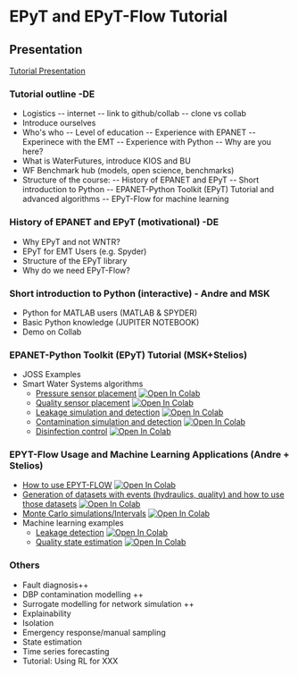 # EPyT and EPyT-Flow Tutorial

## Presentation
[Tutorial Presentation](https://ucy-my.sharepoint.com/:f:/g/personal/mkiria01_ucy_ac_cy/Ej0n6JKNmY1KpDv7EYEVtmcB1uWLfCQO9Cnk5v8Jjt6IHw?e=E18hgz)

### Tutorial outline -DE
- Logistics
-- internet
-- link to github/collab
-- clone vs collab
- Introduce ourselves
- Who's who
-- Level of education
-- Experience with EPANET
-- Experinece with the EMT
-- Experience with Python
-- Why are you here?
- What is WaterFutures, introduce KIOS and BU
- WF Benchmark hub (models, open science, benchmarks)
- Structure of the course:
-- History of EPANET and EPyT
-- Short introduction to Python
-- EPANET-Python Toolkit (EPyT) Tutorial and advanced algorithms
-- EPyT-Flow for machine learning

### History of EPANET and EPyT (motivational) -DE
- Why EPyT and not WNTR?
- EPyT for EMT Users (e.g. Spyder)
- Structure of the EPyT library
- Why do we need EPyT-Flow?

### Short introduction to Python (interactive) - Andre and MSK
- Python for MATLAB users (MATLAB & SPYDER)
- Basic Python knowledge (JUPITER NOTEBOOK)
- Demo on Collab

### EPANET-Python Toolkit (EPyT) Tutorial (MSK+Stelios)
- JOSS Examples
- Smart Water Systems algorithms
  - [Pressure sensor placement](epyt_pressure_sensor_placement.ipynb) <a target="_blank" href="https://colab.research.google.com/github/WaterFutures/EPyT-and-EPyT-Flow-Tutorial/blob/main/epyt_pressure_sensor_placement.ipynb"><img src="https://colab.research.google.com/assets/colab-badge.svg" alt="Open In Colab"/></a>
  - [Quality sensor placement](epyt_quality_sensor_placement.ipynb) <a target="_blank" href="https://colab.research.google.com/github/WaterFutures/EPyT-and-EPyT-Flow-Tutorial/blob/main/epyt_quality_sensor_placement.ipynb"><img src="https://colab.research.google.com/assets/colab-badge.svg" alt="Open In Colab"/></a>
  - [Leakage simulation and detection](epyt_leakage_simulation_and_detection.ipynb)  <a target="_blank" href="https://colab.research.google.com/github/WaterFutures/EPyT-and-EPyT-Flow-Tutorial/blob/main/epyt_leakage_simulation_and_detection.ipynb"><img src="https://colab.research.google.com/assets/colab-badge.svg" alt="Open In Colab"/></a>
  - [Contamination simulation and detection](epyt_contamination_modelling_and_detection.ipynb)  <a target="_blank" href="https://colab.research.google.com/github/WaterFutures/EPyT-and-EPyT-Flow-Tutorial/blob/main/epyt_contamination_modelling_and_detection.ipynb"><img src="https://colab.research.google.com/assets/colab-badge.svg" alt="Open In Colab"/></a>
  - [Disinfection control](epyt_optimal_chlorine_dosage_scheduling.ipynb)  <a target="_blank" href="https://colab.research.google.com/github/WaterFutures/EPyT-and-EPyT-Flow-Tutorial/blob/main/epyt_optimal_chlorine_dosage_scheduling.ipynb"><img src="https://colab.research.google.com/assets/colab-badge.svg" alt="Open In Colab"/></a>

### EPYT-Flow Usage and Machine Learning Applications (Andre + Stelios)
- [How to use EPYT-FLOW](epytflow_intro.ipynb) <a target="_blank" href="https://colab.research.google.com/github/WaterFutures/EPyT-and-EPyT-Flow-Tutorial/blob/main/epytflow_intro.ipynb"><img src="https://colab.research.google.com/assets/colab-badge.svg" alt="Open In Colab"/></a>
- [Generation of datasets with events (hydraulics, quality) and how to use those datasets](epytflow_datageneration.ipynb) <a target="_blank" href="https://colab.research.google.com/github/WaterFutures/EPyT-and-EPyT-Flow-Tutorial/blob/main/epytflow_datageneration.ipynb"><img src="https://colab.research.google.com/assets/colab-badge.svg" alt="Open In Colab"/></a>
- [Monte Carlo simulations/Intervals](epytflow_montecarlo.ipynb) <a target="_blank" href="https://colab.research.google.com/github/WaterFutures/EPyT-and-EPyT-Flow-Tutorial/blob/main/epytflow_montecarlo.ipynb"><img src="https://colab.research.google.com/assets/colab-badge.svg" alt="Open In Colab"/></a>
- Machine learning examples
  - [Leakage detection](epytflow_leakagedetection.ipynb) <a target="_blank" href="https://colab.research.google.com/github/WaterFutures/EPyT-and-EPyT-Flow-Tutorial/blob/main/epytflow_leakagedetection.ipynb"><img src="https://colab.research.google.com/assets/colab-badge.svg" alt="Open In Colab"/></a>
  - [Quality state estimation](epytflow_quality.ipynb) <a target="_blank" href="https://colab.research.google.com/github/WaterFutures/EPyT-and-EPyT-Flow-Tutorial/blob/main/epytflow_quality.ipynb"><img src="https://colab.research.google.com/assets/colab-badge.svg" alt="Open In Colab"/></a>



### Others
- Fault diagnosis++
- DBP contamination modelling ++
- Surrogate modelling for network simulation ++
- Explainability
- Isolation
- Emergency response/manual sampling
- State estimation
- Time series forecasting
- Tutorial: Using RL for XXX

